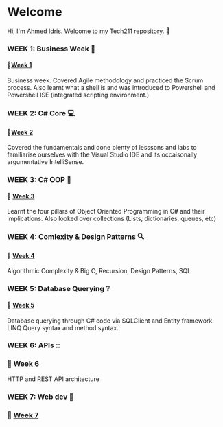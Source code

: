 
# Welcome
Hi, I'm Ahmed Idris. Welcome to my Tech211 repository. :wave:


### WEEK 1: Business Week :briefcase:
#### :file_folder:[Week 1](/Week%201/)
Business week. Covered Agile methodology and practiced the Scrum process. Also learnt what a shell is and was introduced to Powershell and Powershell ISE (integrated scripting environment.)

### WEEK 2: C# Core :computer:
#### :file_folder:[Week 2](./Week%202/)
Covered the fundamentals and done plenty of lesssons and labs to familiarise ourselves with the Visual Studio IDE and its occaisonally argumentative IntelliSense.

### WEEK 3: C# OOP :gem:
#### :file_folder: [Week 3](/Week%203/)
Learnt the four pillars of Object Oriented Programming in C# and their implications. Also looked over collections (Lists, dictionaries, queues, etc)


### WEEK 4: Comlexity & Design Patterns :mag:
#### :file_folder: [Week 4](/Week%204/)

Algorithmic Complexity & Big O, Recursion, Design Patterns, SQL

### WEEK 5: Database Querying :grey_question:
#### :file_folder: [Week 5](/Week%205/)

Database querying through C# code via SQLClient and Entity framework. LINQ Query syntax and method syntax.

### WEEK 6: APIs ::
### :file_folder: [Week 6](Week%206/)
HTTP and REST API architecture

### WEEK 7: Web dev :email:
### :file_folder: [Week 7](Week%207/)